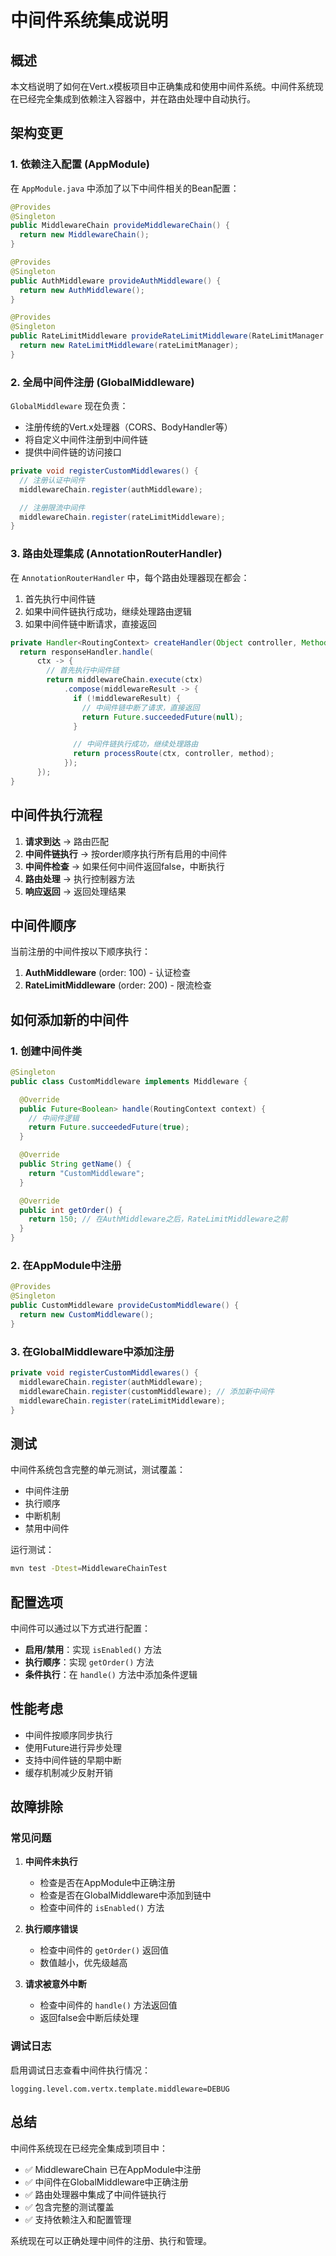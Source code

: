 # 中间件系统集成说明

## 概述

本文档说明了如何在Vert.x模板项目中正确集成和使用中间件系统。中间件系统现在已经完全集成到依赖注入容器中，并在路由处理中自动执行。

## 架构变更

### 1. 依赖注入配置 (AppModule)

在 `AppModule.java` 中添加了以下中间件相关的Bean配置：

```java
@Provides
@Singleton
public MiddlewareChain provideMiddlewareChain() {
  return new MiddlewareChain();
}

@Provides
@Singleton
public AuthMiddleware provideAuthMiddleware() {
  return new AuthMiddleware();
}

@Provides
@Singleton
public RateLimitMiddleware provideRateLimitMiddleware(RateLimitManager rateLimitManager) {
  return new RateLimitMiddleware(rateLimitManager);
}
```

### 2. 全局中间件注册 (GlobalMiddleware)

`GlobalMiddleware` 现在负责：
- 注册传统的Vert.x处理器（CORS、BodyHandler等）
- 将自定义中间件注册到中间件链
- 提供中间件链的访问接口

```java
private void registerCustomMiddlewares() {
  // 注册认证中间件
  middlewareChain.register(authMiddleware);

  // 注册限流中间件
  middlewareChain.register(rateLimitMiddleware);
}
```

### 3. 路由处理集成 (AnnotationRouterHandler)

在 `AnnotationRouterHandler` 中，每个路由处理器现在都会：
1. 首先执行中间件链
2. 如果中间件链执行成功，继续处理路由逻辑
3. 如果中间件链中断请求，直接返回

```java
private Handler<RoutingContext> createHandler(Object controller, Method method) {
  return responseHandler.handle(
      ctx -> {
        // 首先执行中间件链
        return middlewareChain.execute(ctx)
            .compose(middlewareResult -> {
              if (!middlewareResult) {
                // 中间件链中断了请求，直接返回
                return Future.succeededFuture(null);
              }

              // 中间件链执行成功，继续处理路由
              return processRoute(ctx, controller, method);
            });
      });
}
```

## 中间件执行流程

1. **请求到达** → 路由匹配
2. **中间件链执行** → 按order顺序执行所有启用的中间件
3. **中间件检查** → 如果任何中间件返回false，中断执行
4. **路由处理** → 执行控制器方法
5. **响应返回** → 返回处理结果

## 中间件顺序

当前注册的中间件按以下顺序执行：

1. **AuthMiddleware** (order: 100) - 认证检查
2. **RateLimitMiddleware** (order: 200) - 限流检查

## 如何添加新的中间件

### 1. 创建中间件类

```java
@Singleton
public class CustomMiddleware implements Middleware {

  @Override
  public Future<Boolean> handle(RoutingContext context) {
    // 中间件逻辑
    return Future.succeededFuture(true);
  }

  @Override
  public String getName() {
    return "CustomMiddleware";
  }

  @Override
  public int getOrder() {
    return 150; // 在AuthMiddleware之后，RateLimitMiddleware之前
  }
}
```

### 2. 在AppModule中注册

```java
@Provides
@Singleton
public CustomMiddleware provideCustomMiddleware() {
  return new CustomMiddleware();
}
```

### 3. 在GlobalMiddleware中添加注册

```java
private void registerCustomMiddlewares() {
  middlewareChain.register(authMiddleware);
  middlewareChain.register(customMiddleware); // 添加新中间件
  middlewareChain.register(rateLimitMiddleware);
}
```

## 测试

中间件系统包含完整的单元测试，测试覆盖：
- 中间件注册
- 执行顺序
- 中断机制
- 禁用中间件

运行测试：
```bash
mvn test -Dtest=MiddlewareChainTest
```

## 配置选项

中间件可以通过以下方式进行配置：

- **启用/禁用**：实现 `isEnabled()` 方法
- **执行顺序**：实现 `getOrder()` 方法
- **条件执行**：在 `handle()` 方法中添加条件逻辑

## 性能考虑

- 中间件按顺序同步执行
- 使用Future进行异步处理
- 支持中间件链的早期中断
- 缓存机制减少反射开销

## 故障排除

### 常见问题

1. **中间件未执行**
   - 检查是否在AppModule中正确注册
   - 检查是否在GlobalMiddleware中添加到链中
   - 检查中间件的 `isEnabled()` 方法

2. **执行顺序错误**
   - 检查中间件的 `getOrder()` 返回值
   - 数值越小，优先级越高

3. **请求被意外中断**
   - 检查中间件的 `handle()` 方法返回值
   - 返回false会中断后续处理

### 调试日志

启用调试日志查看中间件执行情况：
```properties
logging.level.com.vertx.template.middleware=DEBUG
```

## 总结

中间件系统现在已经完全集成到项目中：
- ✅ MiddlewareChain 已在AppModule中注册
- ✅ 中间件在GlobalMiddleware中正确注册
- ✅ 路由处理器中集成了中间件链执行
- ✅ 包含完整的测试覆盖
- ✅ 支持依赖注入和配置管理

系统现在可以正确处理中间件的注册、执行和管理。
